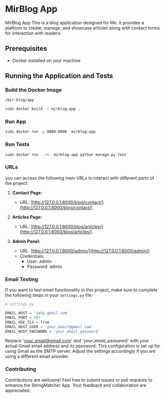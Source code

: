 # MirBlog App


MirBlog App
This is a blog application designed for Mir. It provides a platform to create, manage, and showcase articles along with contact forms for interaction with readers.
## Prerequisites

- Docker installed on your machine

## Running the Application and Tests

### Build the Docker Image


```bash
/mir-blog/app

sudo docker build -t mirblog-app .
```

### Run App

```bash
sudo docker run -p 8000:8000  mirblog-app
```


### Run Tests

```bash
sudo docker run --rm  mirblog-app python manage.py test

```

###  URLs

you can access the following main URLs to interact with different parts of the project:

1. **Contact Page:**
   - URL: [http://127.0.0.1:8000/blog/contact/](http://127.0.0.1:8000/blog/contact/)

2. **Articles Page:**
   - URL: [http://127.0.0.1:8000/blog/articles/](http://127.0.0.1:8000/blog/articles/)

3. **Admin Panel:**
   - URL: [http://127.0.0.1:8000/admin/](http://127.0.0.1:8000/admin/)
   - Credentials:
     - User: admin
     - Password: admin

### Email Testing

If you want to test email functionality in this project, make sure to complete the following steps in your `settings.py` file:

```python
# settings.py

EMAIL_HOST = 'smtp.gmail.com'
EMAIL_PORT = 587
EMAIL_USE_TLS = True
EMAIL_HOST_USER = 'your_email@gmail.com'
EMAIL_HOST_PASSWORD = 'your_email_password'
```
Replace 'your_email@gmail.com' and 'your_email_password' with your actual Gmail email address and its password. This configuration is set up for using Gmail as the SMTP server. Adjust the settings accordingly if you are using a different email provider.
### Contributing

Contributions are welcome! Feel free to submit issues or pull requests to enhance the StringMatcher App. Your feedback
and collaboration are appreciated.